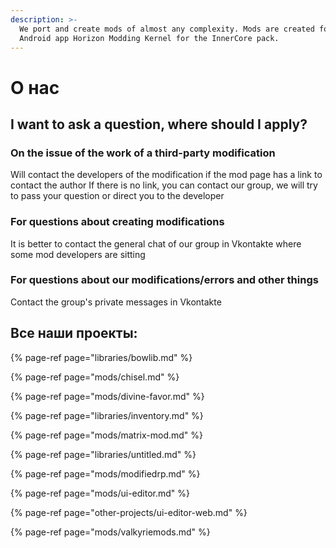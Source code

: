 ```yaml
---
description: >-
  We port and create mods of almost any complexity. Mods are created for the
  Android app Horizon Modding Kernel for the InnerCore pack.
---
```


# О нас

## I want to ask a question, where should I apply?

### On the issue of the work of a third-party modification

Will contact the developers of the modification if the mod page has a link to contact the author If there is no link, you can contact our group, we will try to pass your question or direct you to the developer

### For questions about creating modifications

It is better to contact the general chat of our group in Vkontakte where some mod developers are sitting

### For questions about our modifications/errors and other things

Contact the group's private messages in Vkontakte

## Все наши проекты:

{% page-ref page="libraries/bowlib.md" %}

{% page-ref page="mods/chisel.md" %}

{% page-ref page="mods/divine-favor.md" %}

{% page-ref page="libraries/inventory.md" %}

{% page-ref page="mods/matrix-mod.md" %}

{% page-ref page="libraries/untitled.md" %}

{% page-ref page="mods/modifiedrp.md" %}

{% page-ref page="mods/ui-editor.md" %}

{% page-ref page="other-projects/ui-editor-web.md" %}

{% page-ref page="mods/valkyriemods.md" %}





